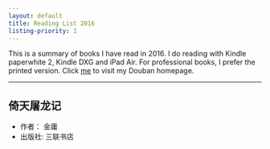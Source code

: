 ```yaml
---
layout: default
title: Reading List 2016
listing-priority: 1
---
```


This is a summary of books I have read in 2016. I do reading with Kindle paperwhite 2, Kindle DXG and iPad Air. For professional books, I prefer the printed version. Click [me](http://www.douban.com/people/wsbd2018/) to visit my Douban homepage.

------

## 倚天屠龙记 ##
+ 作者：    金庸  
+ 出版社:   三联书店
